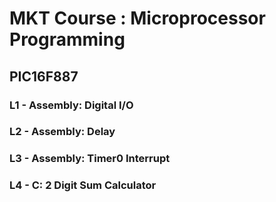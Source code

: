 # MKT Course : Microprocessor Programming

## PIC16F887

### L1 - Assembly: Digital I/O
### L2 - Assembly: Delay
### L3 - Assembly: Timer0 Interrupt
### L4 - C:        2 Digit Sum Calculator